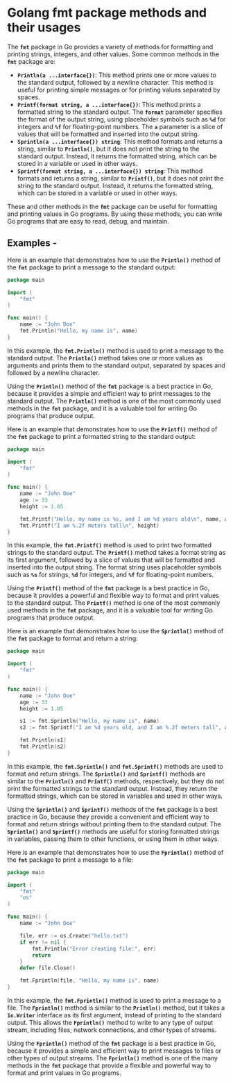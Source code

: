 # Golang fmt package methods and their usages

The **`fmt`** package in Go provides a variety of methods for formatting and printing strings, integers, and other values. Some common methods in the **`fmt`** package are:

- **`Println(a ...interface{})`**: This method prints one or more values to the standard output, followed by a newline character. This method is useful for printing simple messages or for printing values separated by spaces.
- **`Printf(format string, a ...interface{})`**: This method prints a formatted string to the standard output. The **`format`** parameter specifies the format of the output string, using placeholder symbols such as **`%d`** for integers and **`%f`** for floating-point numbers. The **`a`** parameter is a slice of values that will be formatted and inserted into the output string.
- **`Sprintln(a ...interface{}) string`**: This method formats and returns a string, similar to **`Println()`**, but it does not print the string to the standard output. Instead, it returns the formatted string, which can be stored in a variable or used in other ways.
- **`Sprintf(format string, a ...interface{}) string`**: This method formats and returns a string, similar to **`Printf()`**, but it does not print the string to the standard output. Instead, it returns the formatted string, which can be stored in a variable or used in other ways.

These and other methods in the **`fmt`** package can be useful for formatting and printing values in Go programs. By using these methods, you can write Go programs that are easy to read, debug, and maintain.

## Examples -

Here is an example that demonstrates how to use the **`Println()`** method of the **`fmt`** package to print a message to the standard output:

```go
package main

import (
	"fmt"
)

func main() {
	name := "John Doe"
	fmt.Println("Hello, my name is", name)
}
```

In this example, the **`fmt.Println()`** method is used to print a message to the standard output. The **`Println()`** method takes one or more values as arguments and prints them to the standard output, separated by spaces and followed by a newline character.

Using the **`Println()`** method of the **`fmt`** package is a best practice in Go, because it provides a simple and efficient way to print messages to the standard output. The **`Println()`** method is one of the most commonly used methods in the **`fmt`** package, and it is a valuable tool for writing Go programs that produce output.

Here is an example that demonstrates how to use the **`Printf()`** method of the **`fmt`** package to print a formatted string to the standard output:

```go
package main

import (
	"fmt"
)

func main() {
	name := "John Doe"
	age := 33
	height := 1.85

	fmt.Printf("Hello, my name is %s, and I am %d years old\n", name, age)
	fmt.Printf("I am %.2f meters tall\n", height)
}
```

In this example, the **`fmt.Printf()`** method is used to print two formatted strings to the standard output. The **`Printf()`** method takes a format string as its first argument, followed by a slice of values that will be formatted and inserted into the output string. The format string uses placeholder symbols such as **`%s`** for strings, **`%d`** for integers, and **`%f`** for floating-point numbers.

Using the **`Printf()`** method of the **`fmt`** package is a best practice in Go, because it provides a powerful and flexible way to format and print values to the standard output. The **`Printf()`** method is one of the most commonly used methods in the **`fmt`** package, and it is a valuable tool for writing Go programs that produce output.

Here is an example that demonstrates how to use the **`Sprintln()`** method of the **`fmt`** package to format and return a string:

```go
package main

import (
	"fmt"
)

func main() {
	name := "John Doe"
	age := 33
	height := 1.85

	s1 := fmt.Sprintln("Hello, my name is", name)
	s2 := fmt.Sprintf("I am %d years old, and I am %.2f meters tall", age, height)

	fmt.Println(s1)
	fmt.Println(s2)
}
```

In this example, the **`fmt.Sprintln()`** and **`fmt.Sprintf()`** methods are used to format and return strings. The **`Sprintln()`** and **`Sprintf()`** methods are similar to the **`Println()`** and **`Printf()`** methods, respectively, but they do not print the formatted strings to the standard output. Instead, they return the formatted strings, which can be stored in variables and used in other ways.

Using the **`Sprintln()`** and **`Sprintf()`** methods of the **`fmt`** package is a best practice in Go, because they provide a convenient and efficient way to format and return strings without printing them to the standard output. The **`Sprintln()`** and **`Sprintf()`** methods are useful for storing formatted strings in variables, passing them to other functions, or using them in other ways.

Here is an example that demonstrates how to use the **`Fprintln()`** method of the **`fmt`** package to print a message to a file:

```go
package main

import (
	"fmt"
	"os"
)

func main() {
	name := "John Doe"

	file, err := os.Create("hello.txt")
	if err != nil {
		fmt.Println("Error creating file:", err)
		return
	}
	defer file.Close()

	fmt.Fprintln(file, "Hello, my name is", name)
}
```

In this example, the **`fmt.Fprintln()`** method is used to print a message to a file. The **`Fprintln()`** method is similar to the **`Println()`** method, but it takes a **`io.Writer`** interface as its first argument, instead of printing to the standard output. This allows the **`Fprintln()`** method to write to any type of output stream, including files, network connections, and other types of streams.

Using the **`Fprintln()`** method of the **`fmt`** package is a best practice in Go, because it provides a simple and efficient way to print messages to files or other types of output streams. The **`Fprintln()`** method is one of the many methods in the **`fmt`** package that provide a flexible and powerful way to format and print values in Go programs.
